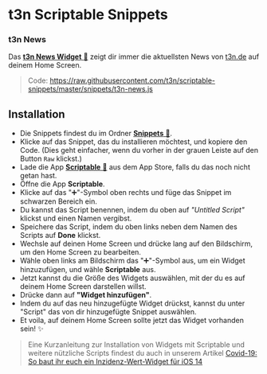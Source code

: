 # t3n Scriptable Snippets

### t3n News

Das [**t3n News Widget** 🔗](https://github.com/t3n/scriptable-snippets/blob/master/snippets/t3n-news.js) zeigt dir immer die aktuellsten News von [t3n.de](https://t3n.de) auf deinem Home Screen.

> Code: https://raw.githubusercontent.com/t3n/scriptable-snippets/master/snippets/t3n-news.js

## Installation

- Die Snippets findest du im Ordner [**Snippets** 🔗](https://github.com/t3n/scriptable-snippets/blob/master/snippets).
- Klicke auf das Snippet, das du installieren möchtest, und kopiere den Code. (Dies geht einfacher, wenn du vorher in der grauen Leiste auf den Button `Raw` klickst.)
- Lade die App [**Scriptable** 🔗](https://apps.apple.com/de/app/scriptable/id1405459188) aus dem App Store, falls du das noch nicht getan hast.
- Öffne die App **Scriptable**.
- Klicke auf das "➕"-Symbol oben rechts und füge das Snippet im schwarzen Bereich ein.
- Du kannst das Script benennen, indem du oben auf *"Untitled Script"* klickst und einen Namen vergibst.
- Speichere das Script, indem du oben links neben dem Namen des Scripts auf **Done** klickst.
- Wechsle auf deinen Home Screen und drücke lang auf den Bildschirm, um den Home Screen zu bearbeiten.
- Wähle oben links am Bildschirm das "➕"-Symbol aus, um ein Widget hinzuzufügen, und wähle **Scriptable** aus.
- Jetzt kannst du die Größe des Widgets auswählen, mit der du es auf deinem Home Screen darstellen willst.
- Drücke dann auf **"Widget hinzufügen"**.
- Indem du auf das neu hinzugefügte Widget drückst, kannst du unter "Script" das von dir hinzugefügte Snippet auswählen.
- Et voila, auf deinem Home Screen sollte jetzt das Widget vorhanden sein! ✨

> Eine Kurzanleitung zur Installation von Widgets mit Scriptable und weitere nützliche Scripts findest du auch in unserem Artikel [Covid-19: So baut ihr euch ein Inzidenz-Wert-Widget für iOS 14](https://t3n.de/news/covid-19-inzidenz-widget-fuer-ios-14-1330732/)
